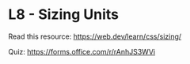 # L8 - Sizing Units

Read this resource:
https://web.dev/learn/css/sizing/

Quiz: https://forms.office.com/r/rAnhJS3WVi
